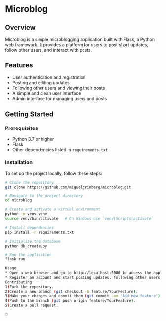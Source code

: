 # Microblog

## Overview
Microblog is a simple microblogging application built with Flask, a Python web framework. It provides a platform for users to post short updates, follow other users, and interact with posts.

## Features
- User authentication and registration
- Posting and editing updates
- Following other users and viewing their posts
- A simple and clean user interface
- Admin interface for managing users and posts

## Getting Started

### Prerequisites
- Python 3.7 or higher
- Flask
- Other dependencies listed in `requirements.txt`

### Installation
To set up the project locally, follow these steps:

```bash
# Clone the repository
git clone https://github.com/miguelgrinberg/microblog.git

# Navigate to the project directory
cd microblog

# Create and activate a virtual environment
python -m venv venv
source venv/bin/activate   # On Windows use `venv\Scripts\activate`

# Install dependencies
pip install -r requirements.txt

# Initialize the database
python db_create.py

# Run the application
flask run

Usage
* Open a web browser and go to http://localhost:5000 to access the application.
* Register an account and start posting updates, following other users, and exploring the application.
Contributing
1)Fork the repository.
2)Create a new branch (git checkout -b feature/YourFeature).
3)Make your changes and commit them (git commit -am 'Add new feature').
4)Push to the branch (git push origin feature/YourFeature).
5)Create a pull request.

🖱️
